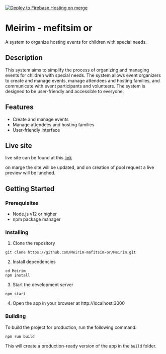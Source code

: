 [![Deploy to Firebase Hosting on merge](https://github.com/Meirim-mafitsim-or/Meirim/actions/workflows/firebase-hosting-merge.yml/badge.svg)](https://github.com/Meirim-mafitsim-or/Meirim/actions/workflows/firebase-hosting-merge.yml)
# Meirim - mefitsim or
A system to organize hosting events for children with special needs.

## Description

This system aims to simplify the process of organizing and managing events for children with special needs. The system allows event organizers to create and manage events, manage attendees and hosting families, and communicate with event participants and volunteers. The system is designed to be user-friendly and accessible to everyone.

## Features

- Create and manage events
- Manage attendees and hosting families
- User-friendly interface

## Live site

live site can be found at this [link](https://meirim-b3c4f.web.app)

on marge the site will be updated, and on creation of pool request a live preview will be lunched.

## Getting Started

### Prerequisites

- Node.js v12 or higher
- npm package manager

### Installing

1. Clone the repository

```
git clone https://github.com/Meirim-mafitsim-or/Meirim.git
```

2. Install dependencies

```
cd Meirim
npm install
```

3. Start the development server

```
npm start
```

4. Open the app in your browser at http://localhost:3000

### Building

To build the project for production, run the following command:

```
npm run build
```

This will create a production-ready version of the app in the `build` folder.
